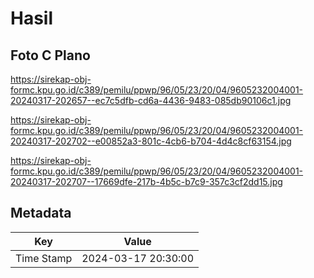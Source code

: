 # Hasil

## Foto C Plano

https://sirekap-obj-formc.kpu.go.id/c389/pemilu/ppwp/96/05/23/20/04/9605232004001-20240317-202657--ec7c5dfb-cd6a-4436-9483-085db90106c1.jpg

https://sirekap-obj-formc.kpu.go.id/c389/pemilu/ppwp/96/05/23/20/04/9605232004001-20240317-202702--e00852a3-801c-4cb6-b704-4d4c8cf63154.jpg

https://sirekap-obj-formc.kpu.go.id/c389/pemilu/ppwp/96/05/23/20/04/9605232004001-20240317-202707--17669dfe-217b-4b5c-b7c9-357c3cf2dd15.jpg


## Metadata

| Key        | Value               |
| ---------- | ------------------- |
| Time Stamp | 2024-03-17 20:30:00 |



